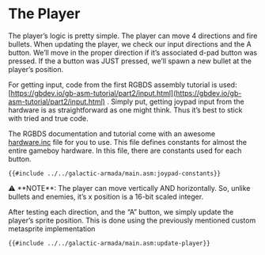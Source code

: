# The Player

The player’s logic is pretty simple. The player can move 4 directions and fire bullets. When updating the player, we check our input directions and the A button. We’ll move in the proper direction if it’s associated d-pad button was pressed. If the a button was JUST pressed, we’ll spawn a new bullet at the player’s position.

For getting input, code from the first RGBDS assembly tutorial is used: [https://gbdev.io/gb-asm-tutorial/part2/input.html](https://gbdev.io/gb-asm-tutorial/part2/input.html) . Simply put, getting joypad input from the hardware is as straightforward as one might think. Thus it’s best to stick with tried and true code.

The RGBDS documentation and tutorial come with an awesome [hardware.inc](http://hardware.inc) file for you to use. This file defines constants for almost the entire gameboy hardware. In this file, there are constants used for each button.

```rgbasm,linenos,start={{#line_no_of "" ../../galactic-armada/main.asm:joypad-constants}}
{{#include ../../galactic-armada/main.asm:joypad-constants}}
```

<aside>
⚠️ **NOTE**: The player can move vertically AND horizontally. So, unlike bullets and enemies, it’s x position is a 16-bit scaled integer.

</aside>

After testing each direction, and the “A” button, we simply update the player’s sprite position. This is done using the previously mentioned custom metasprite implementation

```rgbasm,linenos,start={{#line_no_of "" ../../galactic-armada/main.asm:update-player}}
{{#include ../../galactic-armada/main.asm:update-player}}
```